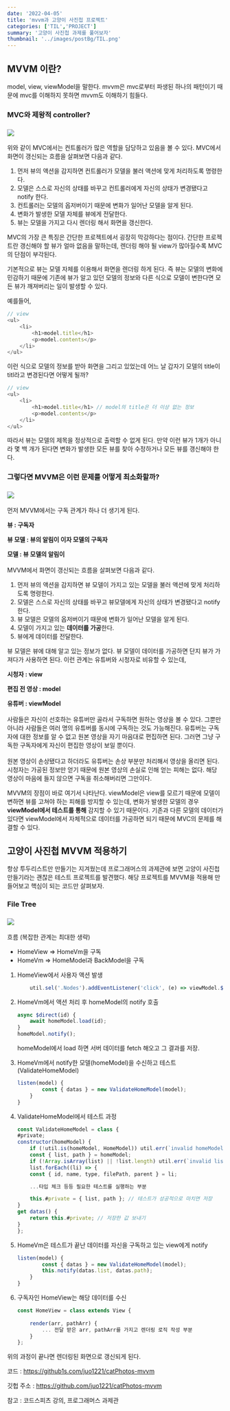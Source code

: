 ```yaml
---
date: '2022-04-05'
title: 'mvvm과 고양이 사진첩 프로젝트'
categories: ['TIL','PROJECT']
summary: '고양이 사진첩 과제를 풀어보자'
thumbnail: '../images/postBg/TIL.png'
---
```



## MVVM 이란?

model, view, viewModel을 말한다.
mvvm은 mvc로부터 파생된 하나의 패턴이기 때문에 mvc를 이해하지 못하면 mvvm도 이해하기 힘들다. 

### MVC와 제왕적 controller?
### <img src="../images/posts/mvc.png"/>

위와 같이 MVC에서는 컨트롤러가 많은 역할을 담당하고 있음을 볼 수 있다. MVC에서 화면이 갱신되는 흐름을 살펴보면 다음과 같다. 

1. 먼저 뷰의 액션을 감지하면 컨트롤러가 모델을 불러 액션에 맞게 처리하도록 명령한다. 
2. 모델은 스스로 자신의 상태를 바꾸고 컨트롤러에게 자신의 상태가 변경됐다고 notify 한다.
3. 컨트롤러는 모델의 옵저버이기 때문에 변화가 일어난 모델을 알게 된다.
4. 변화가 발생한 모델 자체를 뷰에게 전달한다. 
5. 뷰는 모델을 가지고 다시 렌더링 해서 화면을 갱신한다. 

MVC의 가장 큰 특징은 간단한 프로젝트에서 굉장히 막강하다는 점이다. 간단한 프로젝트란 갱신해야 할 뷰가 얼마 없음을 말하는데, 렌더링 해야 될 view가 많아질수록 MVC의 단점이 부각된다.

기본적으로 뷰는 모델 자체를 이용해서 화면을 렌더링 하게 된다. 즉 뷰는 모델의 변화에 민감하기 때문에 기존에 뷰가 알고 있던 모델의 정보와 다른 식으로 모델이 변한다면 모든 뷰가 깨져버리는 일이 발생할 수 있다.

예를들어,
```javascript
// view
<ul>
    <li>
        <h1>model.title</h1>
        <p>model.contents</p>
    </li>
</ul>
```
이런 식으로 모델의 정보를 받아 화면을 그리고 있었는데 어느 날 갑자기 모델의 title이 titl라고 변경된다면 어떻게 될까?
```javascript
// view
<ul>
    <li>
        <h1>model.title</h1> // model의 title은 더 이상 없는 정보
        <p>model.contents</p>
    </li>
</ul>
```
따라서 뷰는 모델의 제목을 정상적으로 출력할 수 없게 된다. 만약 이런 뷰가 1개가 아니라 몇 백 개가 된다면 변화가 발생한 모든 뷰를 찾아 수정하거나 모든 뷰를 갱신해야 한다.


### 그렇다면 MVVM은 이런 문제를 어떻게 최소화할까?

### <img src="../images/posts/mvvm.png"/>

먼저 MVVM에서는 구독 관계가 하나 더 생기게 된다. 

**뷰 : 구독자**

**뷰 모델 : 뷰의 알림이 이자 모델의 구독자**

**모델 : 뷰 모델의 알림이**
<br/>
<br/>
MVVM에서 화면이 갱신되는 흐름을 살펴보면 다음과 같다. 


1. 먼저 뷰의 액션을 감지하면 뷰 모델이 가지고 있는 모델을 불러 액션에 맞게 처리하도록 명령한다. 
2. 모델은 스스로 자신의 상태를 바꾸고 뷰모델에게 자신의 상태가 변경됐다고 notify한다.
3. 뷰 모델은 모델의 옵저버이기 때문에 변화가 일어난 모델을 알게 된다.
4. 모델이 가지고 있는 **데이터를 가공**한다.
5. 뷰에게 데이터를 전달한다.

뷰 모델은 뷰에 대해 알고 있는 정보가 없다. 뷰 모델이 데이터를 가공하면 단지 뷰가 가져다가 사용하면 된다. 이런 관계는 유튜버와 시청자로 비유할 수 있는데, 

**시청자 : view**

**편집 전 영상 : model**

**유튜버 : viewModel**
<br/>
<br/>
사람들은 자신이 선호하는 유튜버만 골라서 구독하면 원하는 영상을 볼 수 있다. 그뿐만 아니라 사람들은 여러 명의 유튜버를 동시에 구독하는 것도 가능해진다. 유튜버는 구독자에 대한 정보를 알 수 없고 원본 영상을 자기 마음대로 편집하면 된다. 그러면 그냥 구독한 구독자에게 자신이 편집한 영상이 보일 뿐이다.
<br/>
<br/>
원본 영상이 손상됐다고 하더라도 유튜버는 손상 부분만 처리해서 영상을 올리면 된다. 시청자는 가공된 정보만 얻기 때문에 원본 영상의 손실로 인해 얻는 피해는 없다. 해당 영상이 마음에 들지 않으면 구독을 취소해버리면 그만이다.

MVVM의 장점이 바로 여기서 나타난다. viewModel은 view를 모르기 때문에 모델이 변하면 뷰를 고쳐야 하는 피해를 방지할 수 있는데, 변화가 발생한 모델의 경우 **viewModel에서 테스트를 통해** 감지할 수 있기 때문이다. 기존과 다른 모델의 데이터가 있다면 viewModel에서 자체적으로 데이터를 가공하면 되기 때문에 MVC의 문제를 해결할 수 있다. 

## 고양이 사진첩 MVVM 적용하기

 항상 투두리스트만 만들기는 지겨웠는데 프로그래머스의 과제관에 보면 고양이 사진첩 만들기라는 괜찮은 테스트 프로젝트를 발견했다. 해당 프로젝트를 MVVM을 적용해 만들어보고 핵심이 되는 코드만 살펴보자.

### File Tree
### <img src="../images/posts/mvvmFileTree.png"/>

흐름 (복잡한 관계는 최대한 생략)

- HomeView => HomeVm을 구독
- HomeVm => HomeModel과 BackModel을 구독

1. HomeView에서 사용자 액션 발생
    ```javascript
        util.sel('.Nodes').addEventListener('click', (e) => viewModel.$direct(e.target.dataset.id));

    ```
2. HomeVm에서 액션 처리 후 homeModel의 notify 호출
    
    ```javascript
    async $direct(id) {
        await homeModel.load(id);
    }
    homeModel.notify();
    ```
    homeModel에서 load 하면 서버 데이터를 fetch 해오고 그 결과를 저장.

3. HomeVm에서 notify한 모델(homeModel)을 수신하고 테스트 (ValidateHomeModel)
    ```javascript
    listen(model) {
            const { datas } = new ValidateHomeModel(model);
        }
    }
    ```
4. ValidateHomeModel에서 테스트 과정
    ```javascript
    const ValidateHomeModel = class {
    #private;
    constructor(homeModel) {
        if (!util.is(homeModel, HomeModel)) util.err(`invalid homeModel : ${homeModel}`);
        const { list, path } = homeModel;
        if (!Array.isArray(list) || !list.length) util.err(`invalid list : ${list}`);
        list.forEach((li) => {
        const { id, name, type, filePath, parent } = li;

        ...타입 체크 등등 필요한 테스트를 실행하는 부분

        this.#private = { list, path }; // 테스트가 성공적으로 마치면 저장 
    }
    get datas() {
        return this.#private; // 저장한 값 보내기
    }
    };
    ```
5. HomeVm은 테스트가 끝난 데이터를 자신을 구독하고 있는 view에게 notify
    ```javascript
    listen(model) {
            const { datas } = new ValidateHomeModel(model);
            this.notify(datas.list, datas.path);
        }
    }
    ```
6. 구독자인 HomeView는 해당 데이터를 수신
    ```javascript
    const HomeView = class extends View {
        
        render(arr, pathArr) {
            ... 전달 받은 arr, pathArr를 가지고 렌더링 로직 작성 부분
        }
    };
    ```
위의 과정이 끝나면 렌더링된 화면으로 갱신되게 된다.

코드 : https://github1s.com/juo1221/catPhotos-mvvm

깃헙 주소 : https://github.com/juo1221/catPhotos-mvvm


참고 : 코드스피츠 강의, 프로그래머스 과제관

